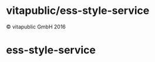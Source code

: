 vitapublic/ess-style-service
================================

&copy; vitapublic GmbH 2016



# ess-style-service
